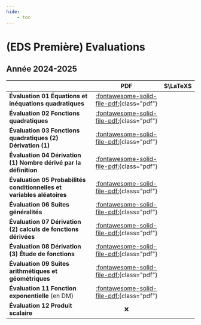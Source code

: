 ```yaml
--- 
hide:
    - toc 
---
```

# (EDS Première)  Evaluations 
 
## Année 2024-2025

|  		   											|   PDF    |  $\LaTeX$ |
|---------------------------------------------------|:-------------:|:------:|
| **Évaluation 01 Équations et inéquations quadratiques**		| [:fontawesome-solid-file-pdf:](2024-2025/evaluations/Evaluation01.pdf){class="pdf"}  |     | 
| **Évaluation 02 Fonctions quadratiques**		|  [:fontawesome-solid-file-pdf:](2024-2025/evaluations/Evaluation02.pdf){class="pdf"}  |     | 
| **Évaluation 03 Fonctions quadratiques (2) Dérivation (1)**		| [:fontawesome-solid-file-pdf:](2024-2025/evaluations/Evaluation03.pdf){class="pdf"}  |     | 
| **Évaluation 04 Dérivation (1) Nombre dérivé par la définition**		| [:fontawesome-solid-file-pdf:](2024-2025/evaluations/Evaluation04.pdf){class="pdf"}  |     | 
| **Évaluation 05 Probabilités conditionnelles et variables aléatoires**		|  [:fontawesome-solid-file-pdf:](2024-2025/evaluations/Evaluation05.pdf){class="pdf"} |     | 
| **Évaluation 06 Suites généralités**		| [:fontawesome-solid-file-pdf:](2024-2025/evaluations/Evaluation06.pdf){class="pdf"}   |     | 
| **Évaluation 07 Dérivation (2) calculs de fonctions dérivées**		|  [:fontawesome-solid-file-pdf:](2024-2025/evaluations/Evaluation07.pdf){class="pdf"}    |     | 
| **Évaluation 08 Dérivation (3) Étude de fonctions**		|  [:fontawesome-solid-file-pdf:](2024-2025/evaluations/Evaluation08.pdf){class="pdf"}      |     | 
| **Évaluation 09 Suites arithmétiques et géométriques**		|   [:fontawesome-solid-file-pdf:](2024-2025/evaluations/Evaluation09.pdf){class="pdf"}   |     | 
| **Évaluation 11 Fonction exponentielle**	(en DM)	| [:fontawesome-solid-file-pdf:](2023-2024/evaluations/Evaluation11.pdf){class="pdf"}  |     |
| **Évaluation 12 Produit scalaire**		|   ❌   |     | 
 